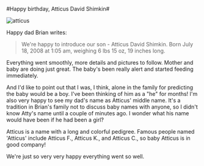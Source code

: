 #Happy birthday, Atticus David Shimkin#

![](http://westkarana.com/wp-content/uploads/2008/07/atticus.jpg "atticus")

Happy dad Brian writes:

> We're happy to introduce our son - Atticus David Shimkin. Born July 18, 2008 at 1:05 am, weighing 6 lbs 15 oz, 19 inches long.

Everything went smoothly, more details and pictures to follow. Mother and baby are doing just great. The baby's been really alert and started feeding immediately.



And I'd like to point out that I was, I think, alone in the family for predicting the baby would be a boy. I've been thinking of him as a "he" for months! I'm also very happy to see my dad's name as Atticus' middle name. It's a tradition in Brian's family not to discuss baby names with anyone, so I didn't know Atty's name until a couple of minutes ago. I wonder what his name would have been if he had been a girl?

Atticus is a name with a long and colorful pedigree. Famous people named 'Atticus' include Atticus F., Atticus K., and Atticus C., so baby Atticus is in good company!

We're just so very very happy everything went so well.

